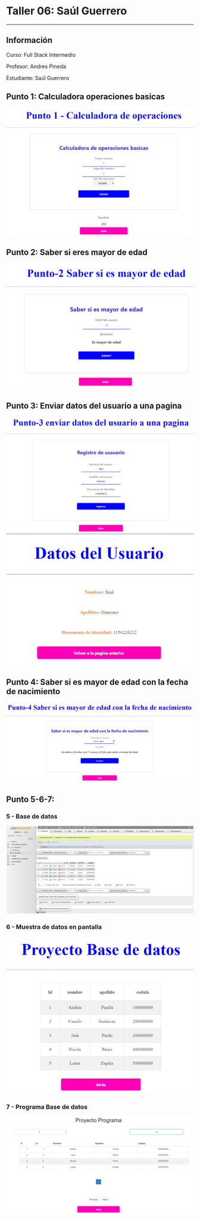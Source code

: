 <h1>Taller 06: Saúl Guerrero</h1>
<hr>

<h2>Información</h2>
<p>Curso: Full Stack Intermedio</p>
<p>Profesor: Andres Pineda</p>
<p>Estudiante: Saúl Guerrero</p>



<h2>Punto 1: Calculadora operaciones basicas</h2>
<img src="./public/images/punto-1.png" alt="Calculator">
<h2>Punto 2: Saber si eres mayor de edad</h2>
<img src="./public/images/punto-2.png" alt="Age">
<h2>Punto 3: Enviar datos del usuario a una pagina</h2>
<img src="./public/images/punto-3.png" alt="page">
<img src="./public/images/punto-3-1.png" alt="Age">
<h2>Punto 4: Saber si es mayor de edad con la fecha de nacimiento</h2>
<img src="./public/images/punto-4.png" alt="Age">
<h2>Punto 5-6-7: </h2>
<h3>5 - Base de datos </h3>
<img src="./public/images/mysql.png" alt="myqsl">
<h3>6 - Muestra de datos en pantalla </h3>
<img src="./public/images/BD.png" alt="connection">
<h3>7 - Programa Base de datos </h3>
<img src="./public/images/conexionBD.png" alt="connection">

